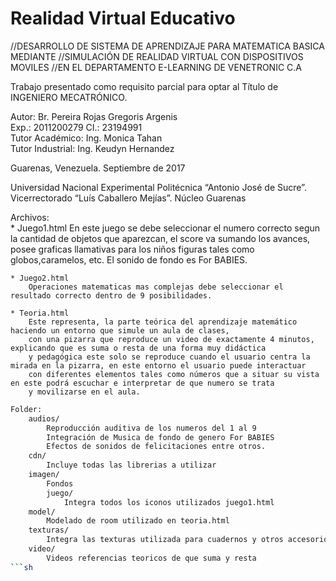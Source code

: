 # Realidad Virtual Educativo
   
//DESARROLLO DE SISTEMA DE APRENDIZAJE PARA MATEMATICA BASICA MEDIANTE
//SIMULACIÓN DE REALIDAD VIRTUAL CON DISPOSITIVOS MOVILES
//EN EL DEPARTAMENTO E-LEARNING DE VENETRONIC C.A

Trabajo presentado como requisito parcial para optar al Título de  
INGENIERO MECATRÓNICO.  
  
Autor: Br. Pereira Rojas Gregoris Argenis  
Exp.: 2011200279	CI.: 23194991  
Tutor Académico: Ing. Monica Tahan  
Tutor Industrial: Ing. Keudyn Hernandez  
  
Guarenas, Venezuela. Septiembre de 2017  
  
Universidad Nacional Experimental Politécnica “Antonio José de Sucre”.    
Vicerrectorado “Luís Caballero Mejías”. Núcleo Guarenas  


Archivos:  
	* Juego1.html
		En este juego se debe seleccionar el numero correcto segun la cantidad de objetos que aparezcan, el score va sumando los avances,
		posee graficas llamativas para los niños figuras tales como globos,caramelos, etc. El sonido de fondo es For BABIES.

	* Juego2.html
		Operaciones matematicas mas complejas debe seleccionar el resultado correcto dentro de 9 posibilidades.

	* Teoria.html
		Este representa, la parte teórica del aprendizaje matemático haciendo un entorno que simule un aula de clases,
		con una pizarra que reproduce un video de exactamente 4 minutos, explicando que es suma o resta de una forma muy didáctica
		y pedagógica este solo se reproduce cuando el usuario centra la mirada en la pizarra, en este entorno el usuario puede interactuar
		con diferentes elementos tales como números que a situar su vista en este podrá escuchar e interpretar de que numero se trata
		y movilizarse en el aula.
		
		
```sh
Folder:
	audios/
		Reproducción auditiva de los numeros del 1 al 9
		Integración de Musica de fondo de genero For BABIES
		Efectos de sonidos de felicitaciones entre otros.
	cdn/
		Incluye todas las librerias a utilizar
	imagen/
		Fondos
		juego/
			Integra todos los iconos utilizados juego1.html
	model/
		Modelado de room utilizado en teoria.html
	texturas/
		Integra las texturas utilizada para cuadernos y otros accesorios en salon.html
	video/
		Videos referencias teoricos de que suma y resta
```sh